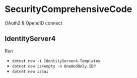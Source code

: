 # SecurityComprehensiveCode

OAuth2 & OpendID connect

## IdentityServer4

Run 
- `dotnet new -i IdentityServer4.Templates`
- `dotnet new is4empty -n OneAndOnly.IDP`
- `dotnet new is4ui`
